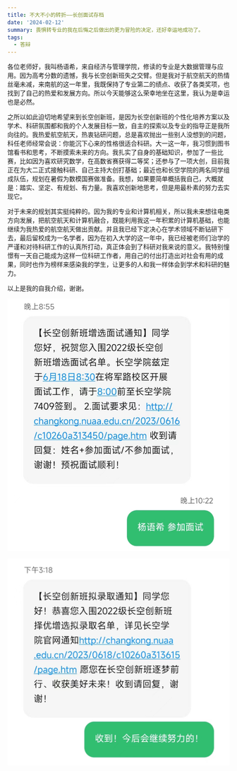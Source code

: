 ```yaml
---
title: 不大不小的转折——长创面试存档
date: '2024-02-12'
summary: 畏惧转专业的我在后悔之后做出的更为冒险的决定，还好幸运地成功了。
tags:
  - 答辩
---
```


各位老师好，我叫杨语希，来自经济与管理学院，修读的专业是大数据管理与应用。因为高考分数的遗憾，我与长空创新班失之交臂。但是我对于航空航天的热情丝毫未减，来南航的这一年里，我既保持了专业第二的绩点、收获了各类奖项，也找到了自己的热爱和发展方向。所以今天能够这么荣幸地坐在这里，我认为是幸运也是必然。

之所以如此迫切地希望来到长空创新班，是因为长空创新班的个性化培养方案以及学术、科研氛围都和我的个人发展目标一致，自主的探索以及专业的指导正是我所向往的。我热爱航空航天，热衷钻研问题，总是喜欢抛出一些别人没想到的问题，科任老师经常会说：你能沉下心来的性格很适合科研。大一这一年，我习惯到图书馆看书和思考，不断摸索未来的方向。我扎实了自身的基础知识，参加了一些比赛，比如因为喜欢研究数学，在高数省赛获得二等奖；还参与了一项大创，目前我正在为大二正式接触科研、自己主持大创打基础；最近也和长空学院的两名同学组成队伍，规划在暑假为数模国赛做准备。我想，如果要简单概括我自己，大概就是：踏实、坚定、有规划、有力量。我喜欢创新地思考，但是用最朴素的努力去实现它。

对于未来的规划其实挺纯粹的。因为我的专业和计算机相关，所以我未来想往电类方向发展，把航空航天和计算机融合，既能利用我这一年积累的计算机基础，也能继续为我热爱的航空航天做出贡献。并且我已经下定决心在学术领域不断钻研下去，最后留校成为一名学者，因为在初入大学的这一年中，我已经被老师们治学的严谨和对待科研工作的认真所打动，真正体会到了科研对我来说的意义。我特别憧憬有一天自己能成为这样一位科研工作者，用自己的付出打造出对社会有用的成果，同时也作为榜样来感染我的学生，让更多的人和我一样体会到学术和科研的魅力。

以上是我的自我介绍，谢谢。

![jpg](参加面试.jpg)

![jpg](面试成功.jpg)